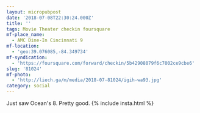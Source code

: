 ```yaml
---
layout: micropubpost
date: '2018-07-08T22:30:24.000Z'
title: ''
tags: Movie Theater checkin foursquare
mf-place_name:
  - AMC Dine-In Cincinnati 9
mf-location:
  - 'geo:39.076085,-84.349734'
mf-syndication:
  - 'https://foursquare.com/forward/checkin/5b42908079f6c7002ce9cbe6'
slug: '81024'
mf-photo:
  - 'http://liech.ga/m/media/2018-07-81024/igih-wa93.jpg'
category: social
---
```

Just saw Ocean's 8. Pretty good.
{% include insta.html %}
